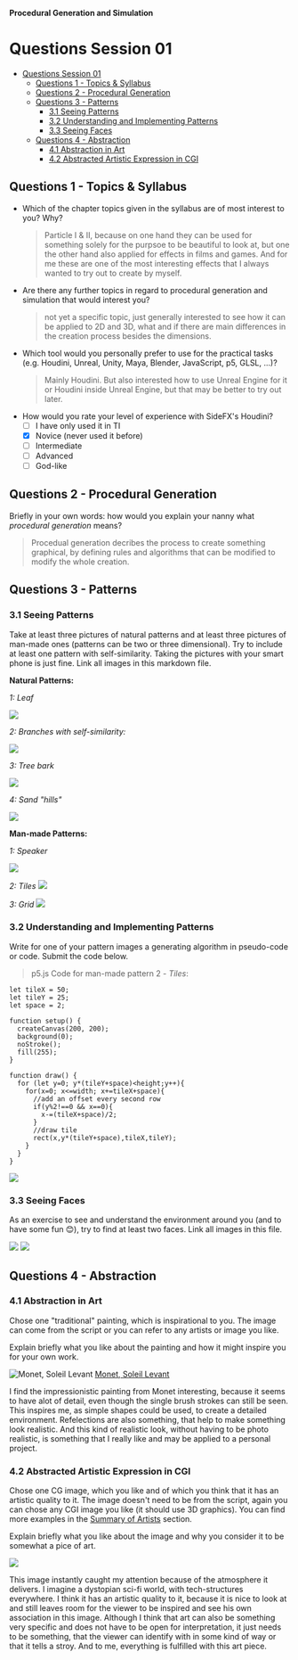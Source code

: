 **Procedural Generation and Simulation**

# Questions Session 01

- [Questions Session 01](#questions-session-01)
  - [Questions 1 - Topics & Syllabus](#questions-1---topics--syllabus)
  - [Questions 2 - Procedural Generation](#questions-2---procedural-generation)
  - [Questions 3 - Patterns](#questions-3---patterns)
    - [3.1 Seeing Patterns](#31-seeing-patterns)
    - [3.2 Understanding and Implementing Patterns](#32-understanding-and-implementing-patterns)
    - [3.3 Seeing Faces](#33-seeing-faces)
  - [Questions 4 - Abstraction](#questions-4---abstraction)
    - [4.1 Abstraction in Art](#41-abstraction-in-art)
    - [4.2 Abstracted Artistic Expression in CGI](#42-abstracted-artistic-expression-in-cgi)

## Questions 1 - Topics & Syllabus

* Which of the chapter topics given in the syllabus are of most interest to you? Why?
  > Particle I & II, because on one hand they can be used for something solely for the purpsoe to be beautiful to look at, but one the other hand also applied for effects in films and games. And for me these are one of the most interesting effects that I always wanted to try out to create by myself.
* Are there any further topics in regard to procedural generation and simulation that would interest you?
  > not yet a specific topic, just generally interested to see how it can be applied to 2D and 3D, what and if there are main differences in the creation process besides the dimensions.
* Which tool would you personally prefer to use for the practical tasks (e.g. Houdini, Unreal, Unity, Maya, Blender, JavaScript, p5, GLSL, ...)?
    > Mainly Houdini. But also interested how to use Unreal Engine for it or Houdini inside Unreal Engine, but that may be better to try out later.
* How would you rate your level of experience with SideFX's Houdini?
    * [ ] I have only used it in TI
    * [x] Novice (never used it before)
    * [ ] Intermediate
    * [ ] Advanced
    * [ ] God-like

## Questions 2 - Procedural Generation

Briefly in your own words: how would you explain your nanny what *procedural generation* means? 

> Procedual generation decribes the process to create something graphical, by defining rules and algorithms that can be modified to modify the whole creation.

## Questions 3 - Patterns

### 3.1 Seeing Patterns

Take at least three pictures of natural patterns and at least three pictures of man-made ones (patterns can be two or three dimensional). Try to include at least one pattern with self-similarity. Taking the pictures with your smart phone is just fine. Link all images in this markdown file.

**Natural Patterns:**

*1: Leaf*

![](img/Pattern4.JPEG)

*2: Branches with self-similarity:*

![](img/Pattern5.JPEG)

*3: Tree bark*

![](img/Pattern6.JPEG)


*4: Sand "hills"*

![](img/Pattern7.JPEG)

**Man-made Patterns:**

*1: Speaker*

![](img/Pattern1.JPEG)

*2: Tiles*
![](img/Pattern2.JPEG)

*3: Grid*
![](img/Pattern3.JPEG)




### 3.2 Understanding and Implementing Patterns

Write for one of your pattern images a generating algorithm in pseudo-code or code. Submit the code below.

> p5.js Code for man-made pattern 2 - *Tiles*:

```
let tileX = 50;
let tileY = 25;
let space = 2;

function setup() {
  createCanvas(200, 200);
  background(0);
  noStroke();
  fill(255);
}

function draw() {
  for (let y=0; y*(tileY+space)<height;y++){
    for(x=0; x<=width; x+=tileX+space){
      //add an offset every second row
      if(y%2!==0 && x==0){  
        x-=(tileX+space)/2;
      }
      //draw tile
      rect(x,y*(tileY+space),tileX,tileY);
    }
  }
}
```
![](img/sketch.PNG)



### 3.3 Seeing Faces

As an exercise to see and understand the environment around you (and to have some fun 😊), try to find at least two faces. Link all images in this file.

![](img/Face1.JPEG)
![](img/Face2.JPEG)





## Questions 4 - Abstraction

### 4.1 Abstraction in Art

Chose one "traditional" painting, which is inspirational to you. The image can come from the script or you can refer to any artists or image you like.  

Explain briefly what you like about the painting and how it might inspire you for your own work.

![Monet, Soleil Levant](img/Monet_Painting.jpg)
[Monet, Soleil Levant](https://en.wikipedia.org/wiki/Impressionism#/media/File:Claude_Monet,_Impression,_soleil_levant.jpg)

I find the impressionistic painting from Monet interesting, because it seems to have alot of detail, even though the single brush strokes can still be seen. This inspires me, as simple shapes could be used, to create a detailed environment. Refelections are also something, that help to make something look realistic. And this kind of realistic look, without having to be photo realistic, is something that I really like and may be applied to a personal project.

### 4.2 Abstracted Artistic Expression in CGI

Chose one CG image, which you like and of which you think that it has an artistic quality to it. The image doesn't need to be from the script, again you can chose any CGI image you like (it should use 3D graphics). You can find more examples in the [Summary of Artists](../../02_scripts/pgs_ss22_01_intro_script.md#summary-of-artists) section.  

Explain briefly what you like about the image and why you consider it to be somewhat a pice of art. 

![](img/cgi_11.jpg)

This image instantly caught my attention because of the atmosphere it delivers. I imagine a dystopian sci-fi world, with tech-structures everywhere. I think it has an artistic quality to it, because it is nice to look at and still leaves room for the viewer to be inspired and see his own association in this image. Although I think that art can also be something very specific and does not have to be open for interpretation, it just needs to be something, that the viewer can identify with in some kind of way or that it tells a stroy. And to me, everything is fulfilled with this art piece.




